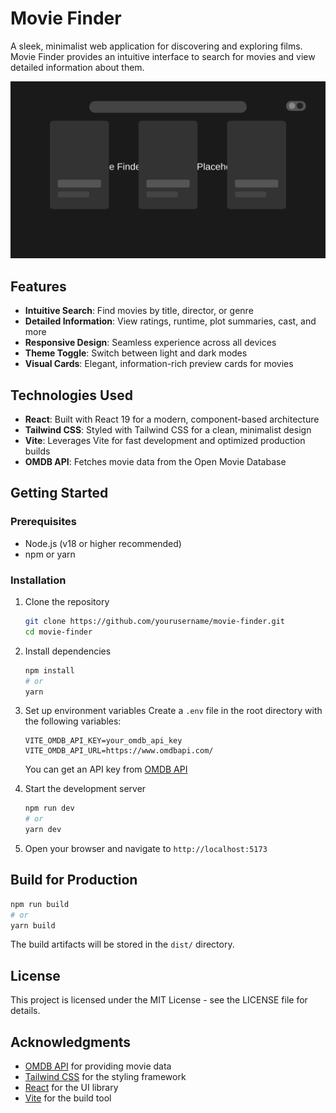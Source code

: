 # Movie Finder

A sleek, minimalist web application for discovering and exploring films. Movie Finder provides an intuitive interface to search for movies and view detailed information about them.

![Movie Finder Screenshot](screenshot.png)

## Features

- **Intuitive Search**: Find movies by title, director, or genre
- **Detailed Information**: View ratings, runtime, plot summaries, cast, and more
- **Responsive Design**: Seamless experience across all devices
- **Theme Toggle**: Switch between light and dark modes
- **Visual Cards**: Elegant, information-rich preview cards for movies

## Technologies Used

- **React**: Built with React 19 for a modern, component-based architecture
- **Tailwind CSS**: Styled with Tailwind CSS for a clean, minimalist design
- **Vite**: Leverages Vite for fast development and optimized production builds
- **OMDB API**: Fetches movie data from the Open Movie Database

## Getting Started

### Prerequisites

- Node.js (v18 or higher recommended)
- npm or yarn

### Installation

1. Clone the repository
   ```bash
   git clone https://github.com/yourusername/movie-finder.git
   cd movie-finder
   ```

2. Install dependencies
   ```bash
   npm install
   # or
   yarn
   ```

3. Set up environment variables
   Create a `.env` file in the root directory with the following variables:
   ```
   VITE_OMDB_API_KEY=your_omdb_api_key
   VITE_OMDB_API_URL=https://www.omdbapi.com/
   ```
   You can get an API key from [OMDB API](http://www.omdbapi.com/apikey.aspx)

4. Start the development server
   ```bash
   npm run dev
   # or
   yarn dev
   ```

5. Open your browser and navigate to `http://localhost:5173`

## Build for Production

```bash
npm run build
# or
yarn build
```

The build artifacts will be stored in the `dist/` directory.

## License

This project is licensed under the MIT License - see the LICENSE file for details.

## Acknowledgments

- [OMDB API](http://www.omdbapi.com/) for providing movie data
- [Tailwind CSS](https://tailwindcss.com/) for the styling framework
- [React](https://reactjs.org/) for the UI library
- [Vite](https://vitejs.dev/) for the build tool
